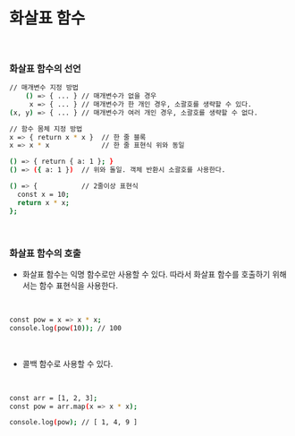 # 화살표 함수

<br />

### 화살표 함수의 선언

```sh
// 매개변수 지정 방법
    () => { ... } // 매개변수가 없을 경우
     x => { ... } // 매개변수가 한 개인 경우, 소괄호를 생략할 수 있다.
(x, y) => { ... } // 매개변수가 여러 개인 경우, 소괄호를 생략할 수 없다.

// 함수 몸체 지정 방법
x => { return x * x }  // 한 줄 블록
x => x * x             // 한 줄 표현식 위와 동일

() => { return { a: 1 }; }
() => ({ a: 1 })  // 위와 돌일. 객체 반환시 소괄호를 사용한다.

() => {           // 2줄이상 표현식
  const x = 10;
  return x * x;
};
```

<br/>

### 화살표 함수의 호출

-  화살표 함수는 익명 함수로만 사용할 수 있다. 따라서 화살표 함수를 호출하기 위해서는 함수 표현식을 사용한다.

<br />

```sh
const pow = x => x * x;
console.log(pow(10)); // 100
```

<br />

-  콜백 함수로 사용할 수 있다.

<br />

```sh
const arr = [1, 2, 3];
const pow = arr.map(x => x * x);

console.log(pow); // [ 1, 4, 9 ]
```
